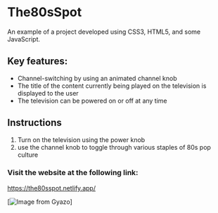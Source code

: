 # The80sSpot

An example of a project developed using CSS3, HTML5, and some JavaScript.

## Key features: 
  - Channel-switching by using an animated channel knob
  - The title of the content currently being played on the television is displayed to the user
  - The television can be powered on or off at any time

## Instructions
1. Turn on the television using the power knob
2. use the channel knob to toggle through various staples of 80s pop culture

### Visit the website at the following link:
 https://the80sspot.netlify.app/

[![Image from Gyazo](https://i.gyazo.com/c8d945145ae7668227ffb3fccbcdd608.gif)]
